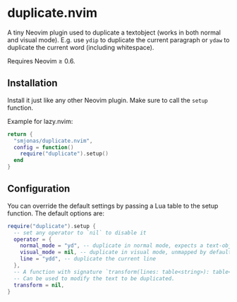 # duplicate.nvim
A tiny Neovim plugin used to duplicate a textobject (works in both normal and visual mode).
E.g. use `ydip` to duplicate the current paragraph or `ydaw` to duplicate the current word (including whitespace).

Requires Neovim ≥ 0.6.

## Installation
Install it just like any other Neovim plugin. Make sure to call the `setup` function.

Example for lazy.nvim:
```lua
return {
  "smjonas/duplicate.nvim",
  config = function()
    require("duplicate").setup()
  end
}
```

## Configuration
You can override the default settings by passing a Lua table to the setup function. The default options are:
```lua
require("duplicate").setup {
  -- set any operator to `nil` to disable it
  operator = {
    normal_mode = "yd", -- duplicate in normal mode, expects a text-object
    visual_mode = nil, -- duplicate in visual mode, unmapped by default
    line = "ydd", -- duplicate the current line
  },
  -- A function with signature `transform(lines: table<string>): table<string>`.
  -- Can be used to modify the text to be duplicated.
  transform = nil,
}
```
